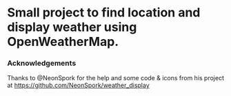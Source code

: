 # Small project to find location and display weather using OpenWeatherMap.



### Acknowledgements

Thanks to @NeonSpork for the help and some code & icons from his project at https://github.com/NeonSpork/weather_display